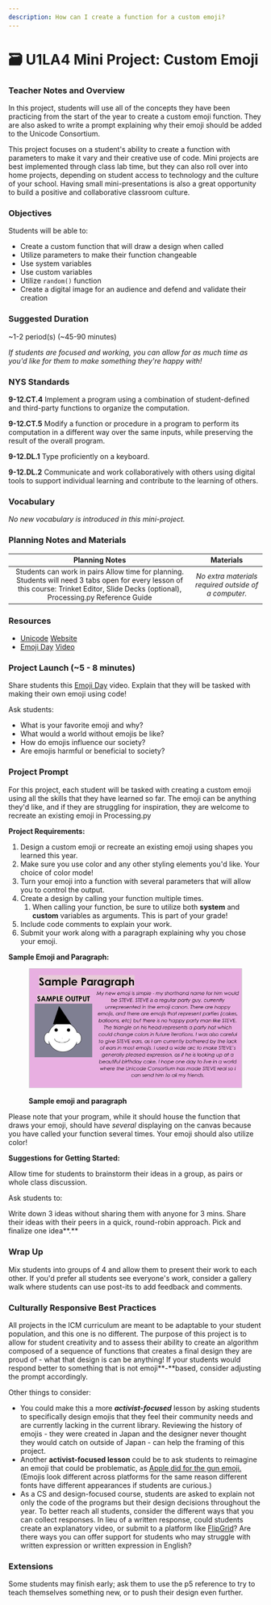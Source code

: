 ```yaml
---
description: How can I create a function for a custom emoji?
---
```


# 🗃 U1LA4 Mini Project: Custom Emoji

### Teacher Notes and Overview

In this project, students will use all of the concepts they have been practicing from the start of the year to create a custom emoji function. They are also asked to write a prompt explaining why their emoji should be added to the Unicode Consortium.

This project focuses on a student's ability to create a function with parameters to make it vary and their creative use of code. Mini projects are best implemented through class lab time, but they can also roll over into home projects, depending on student access to technology and the culture of your school. Having small mini-presentations is also a great opportunity to build a positive and collaborative classroom culture.

### Objectives

Students will be able to:

* Create a custom function that will draw a design when called
* Utilize parameters to make their function changeable
* Use system variables
* Use custom variables
* Utilize `random()` function
* Create a digital image for an audience and defend and validate their creation

### Suggested Duration

\~1-2 period(s) (\~45-90 minutes)

_If students are focused and working, you can allow for as much time as you'd like for them to make something they're happy with!_

### NYS Standards

**9-12.CT.4** Implement a program using a combination of student-defined and third-party functions to organize the computation.

**9-12.CT.5** Modify a function or procedure in a program to perform its computation in a different way over the same inputs, while preserving the result of the overall program.

**9-12.DL.1** Type proficiently on a keyboard.

**9-12.DL.2** Communicate and work collaboratively with others using digital tools to support individual learning and contribute to the learning of others.

### Vocabulary

_No new vocabulary is introduced in this mini-project._

### Planning Notes and Materials

|                                                                                       Planning Notes                                                                                      |                       Materials                      |
| :---------------------------------------------------------------------------------------------------------------------------------------------------------------------------------------: | :--------------------------------------------------: |
| Students can work in pairs Allow time for planning. Students will need 3 tabs open for every lesson of this course: Trinket Editor, Slide Decks (optional), Processing.py Reference Guide | _No extra materials required outside of a computer._ |

### Resources

* [Unicode](http://unicode.org/consortium/consort.html) [Website](http://unicode.org/consortium/consort.html)
* [Emoji Day](https://youtu.be/AT6o\_ThXq7g) [Video](https://youtu.be/AT6o\_ThXq7g)

### Project Launch (\~5 - 8 minutes)

Share students this [Emoji Day](https://www.youtube.com/watch?v=AT6o\_ThXq7g\&feature=youtu.be) video. Explain that they will be tasked with making their own emoji using code!

Ask students:

* What is your favorite emoji and why?
* What would a world without emojis be like?
* How do emojis influence our society?
* Are emojis harmful or beneficial to society?

### Project Prompt

For this project, each student will be tasked with creating a custom emoji using all the skills that they have learned so far. The emoji can be anything they'd like, and if they are struggling for inspiration, they are welcome to recreate an existing emoji in Processing.py

**Project Requirements:**

1. Design a custom emoji or recreate an existing emoji using shapes you learned this year.
2. Make sure you use color and any other styling elements you'd like. Your choice of color mode!
3. Turn your emoji into a function with several parameters that will allow you to control the output.
4. Create a design by calling your function multiple times.
   1. When calling your function, be sure to utilize both **system** and **custom** variables as arguments. This is part of your grade!
5. Include code comments to explain your work.
6. Submit your work along with a paragraph explaining why you chose your emoji.

**Sample Emoji and Paragraph:**

<figure><img src="../.gitbook/assets/image.png" alt=""><figcaption><p><strong>Sample emoji and paragraph</strong></p></figcaption></figure>

Please note that your program, while it should house the function that draws your emoji, should have _several_ displaying on the canvas because you have called your function several times. Your emoji should also utilize color!

**Suggestions for Getting Started:**

Allow time for students to brainstorm their ideas in a group, as pairs or whole class discussion.

Ask students to:

Write down 3 ideas without sharing them with anyone for 3 mins. Share their ideas with their peers in a quick, round-robin approach. Pick and finalize one idea**.**

### **Wrap Up**

Mix students into groups of 4 and allow them to present their work to each other. If you'd prefer all students see everyone's work, consider a gallery walk where students can use post-its to add feedback and comments.

### **Culturally Responsive Best Practices**

All projects in the ICM curriculum are meant to be adaptable to your student population, and this one is no different. The purpose of this project is to allow for student creativity and to assess their ability to create an algorithm composed of a sequence of functions that creates a final design they are proud of - what that design is can be anything! If your students would respond better to something that is not emoji**-**based, consider adjusting the prompt accordingly.

Other things to consider:&#x20;

* You could make this a more _**activist-focused**_ lesson by asking students to specifically design emojis that they feel their community needs and are currently lacking in the current library. Reviewing the history of emojis - they were created in Japan and the designer never thought they would catch on outside of Japan - can help the framing of this project.&#x20;
* Another **activist-focused lesson** could be to ask students to reimagine an emoji that could be problematic, as [Apple did for the gun emoji.](https://www.inverse.com/article/44132-google-gun-emoji-goes-water-gun) (Emojis look different across platforms for the same reason different fonts have different appearances if students are curious.)&#x20;
* As a CS and design-focused course, students are asked to explain not only the code of the programs but their design decisions throughout the year. To better reach all students, consider the different ways that you can collect responses. In lieu of a written response, could students create an explanatory video, or submit to a platform like [FlipGrid](https://info.flipgrid.com/)? Are there ways you can offer support for students who may struggle with written expression or written expression in English?

### **Extensions**

Some students may finish early; ask them to use the p5 reference to try to teach themselves something new, or to push their design even further.
